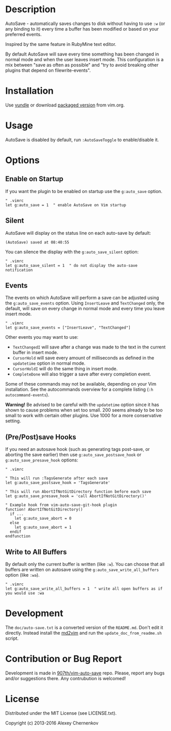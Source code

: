# Description

AutoSave - automatically saves changes to disk without having to use `:w`
(or any binding to it) every time a buffer has been modified or based on your
preferred events.

Inspired by the same feature in RubyMine text editor.

By default AutoSave will save every time something has been changed in normal
mode and when the user leaves insert mode. This configuration is a mix between
"save as often as possible" and "try to avoid breaking other plugins that depend
on filewrite-events".


# Installation

Use [vundle](https://github.com/gmarik/vundle) or
download [packaged version](http://www.vim.org/scripts/script.php?script_id=4521)
from vim.org.


# Usage

AutoSave is disabled by default, run `:AutoSaveToggle` to enable/disable it.


# Options

## Enable on Startup

If you want the plugin to be enabled on startup use the `g:auto_save` option.

```VimL
" .vimrc
let g:auto_save = 1  " enable AutoSave on Vim startup
```

## Silent

AutoSave will display on the status line on each auto-save by default:

```
(AutoSave) saved at 08:40:55
```

You can silence the display with the `g:auto_save_silent` option:

```VimL
" .vimrc
let g:auto_save_silent = 1  " do not display the auto-save notification
```

## Events

The events on which AutoSave will perform a save can be adjusted using the
`g:auto_save_events` option. Using `InsertLeave` and `TextChanged` only,
the default, will save on every change in normal mode and every time you leave insert mode.

```VimL
" .vimrc
let g:auto_save_events = ["InsertLeave", "TextChanged"]
```

Other events you may want to use:

- `TextChangedI` will save after a change was made to the text in the current buffer in insert mode.
- `CursorHold` will save every amount of milliseconds as defined in the `updatetime` option in normal mode.
- `CursorHoldI` will do the same thing in insert mode.
- `CompleteDone` will also trigger a save after every completion event.

Some of these commands may not be available, depending on your Vim installation.
See the autocommands overview for a complete listing (`:h autocommand-events`).

**Warning!** Be advised to be careful with the `updatetime` option since it has shown to
cause problems when set too small. 200 seems already to be too small to work
with certain other plugins. Use 1000 for a more conservative setting.

## (Pre/Post)save Hooks

If you need an autosave hook (such as generating tags post-save, or aborting the save earlier)
then use `g:auto_save_postsave_hook` or `g:auto_save_presave_hook` options:

```VimL
" .vimrc

" This will run :TagsGenerate after each save
let g:auto_save_postsave_hook = 'TagsGenerate'

" This will run AbortIfNotGitDirectory function before each save
let g:auto_save_presave_hook = 'call AbortIfNotGitDirectory()'

" Example hook from vim-auto-save-git-hook plugin
function! AbortIfNotGitDirectory()
  if ...
    let g:auto_save_abort = 0
  else
    let g:auto_save_abort = 1
  endif
endfunction
```

## Write to All Buffers

By default only the current buffer is written (like `:w`). You can choose that
all buffers are written on autosave using the `g:auto_save_write_all_buffers`
option (like `:wa`).

```VimL
" .vimrc
let g:auto_save_write_all_buffers = 1  " write all open buffers as if you would use :wa
```


# Development

The `doc/auto-save.txt` is a converted version of the `README.md`. Don't edit
it directly. Instead install the [md2vim](https://github.com/FooSoft/md2vim) and
run the `update_doc_from_readme.sh` script.


# Contribution or Bug Report

Development is made in [907th/vim-auto-save](https://github.com/907th/vim-auto-save) repo.
Please, report any bugs and/or suggestions there. Any contrubution is welcomed!


# License

Distributed under the MIT License (see LICENSE.txt).

Copyright (c) 2013-2016 Alexey Chernenkov
